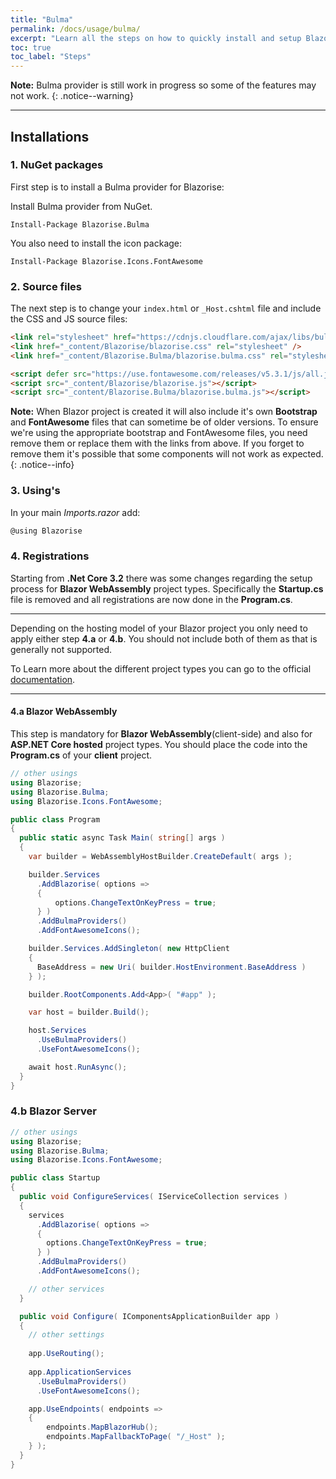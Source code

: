 ```yaml
---
title: "Bulma"
permalink: /docs/usage/bulma/
excerpt: "Learn all the steps on how to quickly install and setup Blazorise for Bulma CSS framework and FontAwesome icons."
toc: true
toc_label: "Steps"
---
```


**Note:** Bulma provider is still work in progress so some of the features may not work.
{: .notice--warning}

---

## Installations

### 1. NuGet packages

First step is to install a Bulma provider for Blazorise:

Install Bulma provider from NuGet.

```
Install-Package Blazorise.Bulma
```

You also need to install the icon package:

```
Install-Package Blazorise.Icons.FontAwesome
```

### 2. Source files

The next step is to change your `index.html` or `_Host.cshtml` file and include the CSS and JS source files:

```html
<link rel="stylesheet" href="https://cdnjs.cloudflare.com/ajax/libs/bulma/0.7.2/css/bulma.min.css">
<link href="_content/Blazorise/blazorise.css" rel="stylesheet" />
<link href="_content/Blazorise.Bulma/blazorise.bulma.css" rel="stylesheet" />

<script defer src="https://use.fontawesome.com/releases/v5.3.1/js/all.js"></script>
<script src="_content/Blazorise/blazorise.js"></script>
<script src="_content/Blazorise.Bulma/blazorise.bulma.js"></script>
```

**Note:** When Blazor project is created it will also include it's own **Bootstrap** and **FontAwesome** files that can sometime be of older versions. To ensure we're using the appropriate bootstrap and FontAwesome files, you need remove them or replace them with the links from above. If you forget to remove them it's possible that some components will not work as expected.
{: .notice--info}

### 3. Using's

In your main _Imports.razor_ add:

```cs
@using Blazorise
```

### 4. Registrations

Starting from **.Net Core 3.2** there was some changes regarding the setup process for **Blazor WebAssembly** project types. Specifically the **Startup.cs** file is removed and all registrations are now done in the **Program.cs**.

---
Depending on the hosting model of your Blazor project you only need to apply either step **4.a** or **4.b**. You should not include both of them as that is generally not supported.

To Learn more about the different project types you can go to the official [documentation](https://docs.microsoft.com/en-us/aspnet/core/blazor/hosting-models).

---

#### 4.a Blazor WebAssembly

This step is mandatory for **Blazor WebAssembly**(client-side) and also for **ASP.NET Core hosted** project types. You should place the code into the **Program.cs** of your **client** project.

```cs
// other usings
using Blazorise;
using Blazorise.Bulma;
using Blazorise.Icons.FontAwesome;

public class Program
{
  public static async Task Main( string[] args )
  {
    var builder = WebAssemblyHostBuilder.CreateDefault( args );

    builder.Services
      .AddBlazorise( options =>
      {
          options.ChangeTextOnKeyPress = true;
      } )
      .AddBulmaProviders()
      .AddFontAwesomeIcons();

    builder.Services.AddSingleton( new HttpClient
    {
      BaseAddress = new Uri( builder.HostEnvironment.BaseAddress )
    } );

    builder.RootComponents.Add<App>( "#app" );

    var host = builder.Build();

    host.Services
      .UseBulmaProviders()
      .UseFontAwesomeIcons();

    await host.RunAsync();
  }
}
```

### 4.b Blazor Server

```cs
// other usings
using Blazorise;
using Blazorise.Bulma;
using Blazorise.Icons.FontAwesome;

public class Startup
{
  public void ConfigureServices( IServiceCollection services )
  {
    services
      .AddBlazorise( options =>
      {
        options.ChangeTextOnKeyPress = true;
      } )
      .AddBulmaProviders()
      .AddFontAwesomeIcons();

    // other services
  }

  public void Configure( IComponentsApplicationBuilder app )
  {
    // other settings
    
    app.UseRouting();
    
    app.ApplicationServices
      .UseBulmaProviders()
      .UseFontAwesomeIcons();

    app.UseEndpoints( endpoints =>
    {
        endpoints.MapBlazorHub();
        endpoints.MapFallbackToPage( "/_Host" );
    } );
  }
}
```